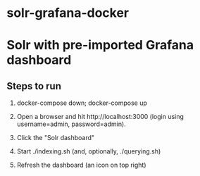 # solr-grafana-docker
Solr with pre-imported Grafana dashboard
========================================

Steps to run
------------

1.
    docker-compose down; docker-compose up
    
2. Open a browser and hit http://localhost:3000 (login using username=admin, password=admin).
3. Click the "Solr dashboard"
4. Start ./indexing.sh (and, optionally, ./querying.sh)
5. Refresh the dashboard (an icon on top right)
